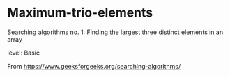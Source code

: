 # Maximum-trio-elements

Searching algorithms no. 1: Finding the largest three distinct elements in an array 

level: Basic

From <https://www.geeksforgeeks.org/searching-algorithms/> 
